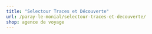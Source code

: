 ```yaml
---
title: "Selectour Traces et Découverte"
url: /paray-le-monial/selectour-traces-et-decouverte/
shop: agence de voyage
---
```

